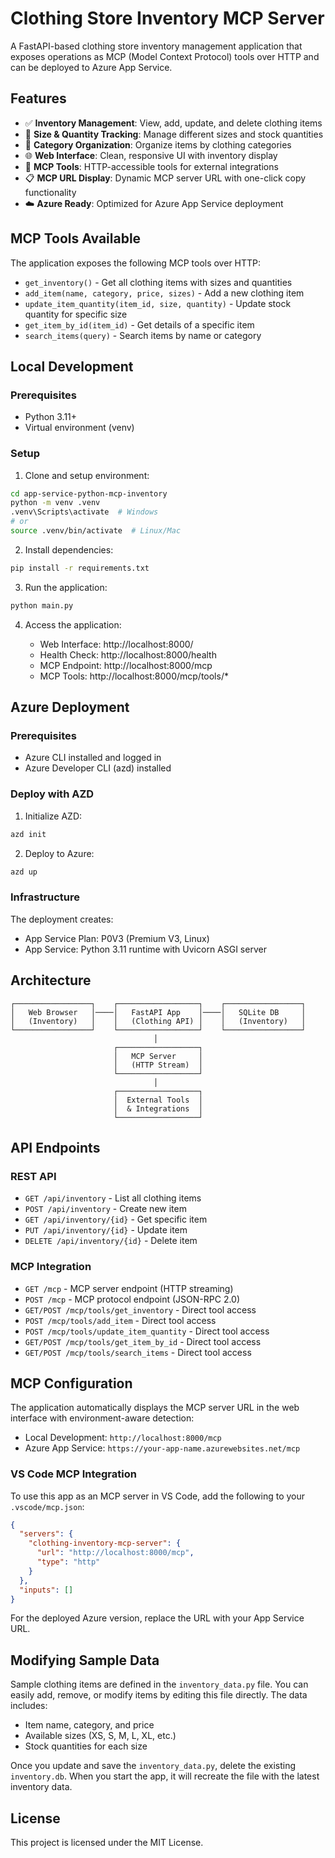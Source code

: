 # Clothing Store Inventory MCP Server

A FastAPI-based clothing store inventory management application that exposes operations as MCP (Model Context Protocol) tools over HTTP and can be deployed to Azure App Service.

## Features

- ✅ **Inventory Management**: View, add, update, and delete clothing items
- 📏 **Size & Quantity Tracking**: Manage different sizes and stock quantities
- 🎯 **Category Organization**: Organize items by clothing categories
- 🌐 **Web Interface**: Clean, responsive UI with inventory display
- 🔧 **MCP Tools**: HTTP-accessible tools for external integrations
- 📋 **MCP URL Display**: Dynamic MCP server URL with one-click copy functionality
- ☁️ **Azure Ready**: Optimized for Azure App Service deployment

## MCP Tools Available

The application exposes the following MCP tools over HTTP:

- `get_inventory()` - Get all clothing items with sizes and quantities
- `add_item(name, category, price, sizes)` - Add a new clothing item
- `update_item_quantity(item_id, size, quantity)` - Update stock quantity for specific size
- `get_item_by_id(item_id)` - Get details of a specific item
- `search_items(query)` - Search items by name or category

## Local Development

### Prerequisites

- Python 3.11+
- Virtual environment (venv)

### Setup

1. Clone and setup environment:

```bash
cd app-service-python-mcp-inventory
python -m venv .venv
.venv\Scripts\activate  # Windows
# or
source .venv/bin/activate  # Linux/Mac
```

2. Install dependencies:

```bash
pip install -r requirements.txt
```

3. Run the application:

```bash
python main.py
```

4. Access the application:

   - Web Interface: http://localhost:8000/
   - Health Check: http://localhost:8000/health
   - MCP Endpoint: http://localhost:8000/mcp
   - MCP Tools: http://localhost:8000/mcp/tools/*

## Azure Deployment

### Prerequisites

- Azure CLI installed and logged in
- Azure Developer CLI (azd) installed

### Deploy with AZD

1. Initialize AZD:

```bash
azd init
```

2. Deploy to Azure:

```bash
azd up
```

### Infrastructure

The deployment creates:

- App Service Plan: P0V3 (Premium V3, Linux)
- App Service: Python 3.11 runtime with Uvicorn ASGI server

## Architecture

```
┌─────────────────┐    ┌──────────────────┐    ┌─────────────────┐
│   Web Browser   │────│   FastAPI App    │────│   SQLite DB     │
│   (Inventory)   │    │   (Clothing API) │    │   (Inventory)   │
└─────────────────┘    └──────────────────┘    └─────────────────┘
                                │
                       ┌──────────────────┐
                       │   MCP Server     │
                       │   (HTTP Stream)  │
                       └──────────────────┘
                                │
                       ┌──────────────────┐
                       │  External Tools  │
                       │  & Integrations  │
                       └──────────────────┘
```

## API Endpoints

### REST API

- `GET /api/inventory` - List all clothing items
- `POST /api/inventory` - Create new item
- `GET /api/inventory/{id}` - Get specific item
- `PUT /api/inventory/{id}` - Update item
- `DELETE /api/inventory/{id}` - Delete item

### MCP Integration

- `GET /mcp` - MCP server endpoint (HTTP streaming)
- `POST /mcp` - MCP protocol endpoint (JSON-RPC 2.0)
- `GET/POST /mcp/tools/get_inventory` - Direct tool access
- `POST /mcp/tools/add_item` - Direct tool access
- `POST /mcp/tools/update_item_quantity` - Direct tool access
- `GET/POST /mcp/tools/get_item_by_id` - Direct tool access
- `GET/POST /mcp/tools/search_items` - Direct tool access

## MCP Configuration

The application automatically displays the MCP server URL in the web interface with environment-aware detection:

- Local Development: `http://localhost:8000/mcp`
- Azure App Service: `https://your-app-name.azurewebsites.net/mcp`

### VS Code MCP Integration

To use this app as an MCP server in VS Code, add the following to your `.vscode/mcp.json`:

```json
{
  "servers": {
    "clothing-inventory-mcp-server": {
      "url": "http://localhost:8000/mcp",
      "type": "http"
    }
  },
  "inputs": []
}
```

For the deployed Azure version, replace the URL with your App Service URL.

## Modifying Sample Data

Sample clothing items are defined in the `inventory_data.py` file. You can easily add, remove, or modify items by editing this file directly. The data includes:

- Item name, category, and price
- Available sizes (XS, S, M, L, XL, etc.)
- Stock quantities for each size

Once you update and save the `inventory_data.py`, delete the existing `inventory.db`. When you start the app, it will recreate the file with the latest inventory data.

## License

This project is licensed under the MIT License.

